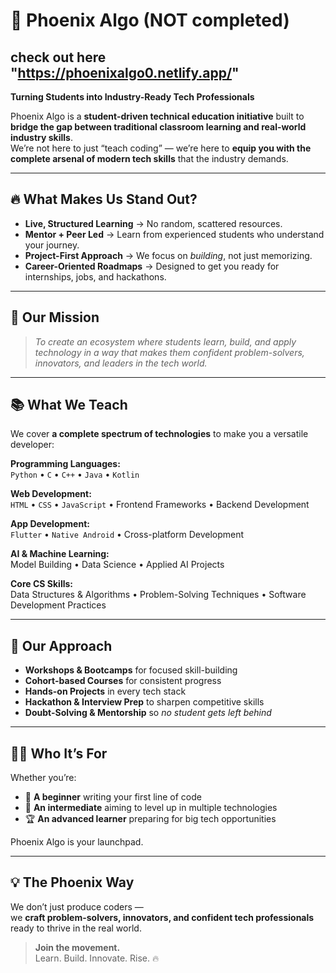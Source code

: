 # 🚀 Phoenix Algo (NOT completed)
## check out here "https://phoenixalgo0.netlify.app/"
**Turning Students into Industry-Ready Tech Professionals**  

Phoenix Algo is a **student-driven technical education initiative** built to **bridge the gap between traditional classroom learning and real-world industry skills**.  
We’re not here to just “teach coding” — we’re here to **equip you with the complete arsenal of modern tech skills** that the industry demands.  

---

## 🔥 What Makes Us Stand Out?
- **Live, Structured Learning** → No random, scattered resources.  
- **Mentor + Peer Led** → Learn from experienced students who understand your journey.  
- **Project-First Approach** → We focus on *building*, not just memorizing.  
- **Career-Oriented Roadmaps** → Designed to get you ready for internships, jobs, and hackathons.  

---

## 🎯 Our Mission
> *To create an ecosystem where students learn, build, and apply technology in a way that makes them confident problem-solvers, innovators, and leaders in the tech world.*  

---

## 📚 What We Teach
We cover **a complete spectrum of technologies** to make you a versatile developer:  

**Programming Languages:**  
`Python` • `C` • `C++` • `Java` • `Kotlin`  

**Web Development:**  
`HTML` • `CSS` • `JavaScript` • Frontend Frameworks • Backend Development  

**App Development:**  
`Flutter` • `Native Android` • Cross-platform Development  

**AI & Machine Learning:**  
Model Building • Data Science • Applied AI Projects  

**Core CS Skills:**  
Data Structures & Algorithms • Problem-Solving Techniques • Software Development Practices  

---

## 📌 Our Approach
- **Workshops & Bootcamps** for focused skill-building  
- **Cohort-based Courses** for consistent progress  
- **Hands-on Projects** in every tech stack  
- **Hackathon & Interview Prep** to sharpen competitive skills  
- **Doubt-Solving & Mentorship** so *no student gets left behind*  

---

## 👩‍💻 Who It’s For
Whether you’re:  
- 🐣 **A beginner** writing your first line of code  
- 🚀 **An intermediate** aiming to level up in multiple technologies  
- 🏆 **An advanced learner** preparing for big tech opportunities  

Phoenix Algo is your launchpad.  

---

## 💡 The Phoenix Way
We don’t just produce coders —  
we **craft problem-solvers, innovators, and confident tech professionals** ready to thrive in the real world.  

> **Join the movement.**  
> Learn. Build. Innovate. Rise. 🔥  
